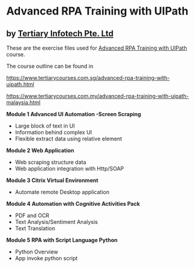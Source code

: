 # Advanced RPA Training with UIPath
## by [Tertiary Infotech Pte. Ltd](https://www.tertiarycourses.com.sg/)

These are the exercise files used for [Advanced RPA Training with UIPath](https://www.tertiarycourses.com.sg/advanced-rpa-training-with-uipath.html) course. 

The course outline can be found in 

https://www.tertiarycourses.com.sg/advanced-rpa-training-with-uipath.html

https://www.tertiarycourses.com.my/advanced-rpa-training-with-uipath-malaysia.html

<p><strong>Module 1 Advanced UI Automation -Screen Scraping</strong></p>
<ul>
<li>Large block of text in UI</li>
<li>Information behind complex UI</li>
<li>Flexible extract data using relative element</li>
</ul>
<p><strong>Module 2 Web Application</strong> </p>
<ul>
<li>Web scraping structure data</li>
<li>Web application integration with Http/SOAP</li>
</ul>
<p><strong>Module 3 Citrix Virtual Environment</strong></p>
<ul>
<li>Automate remote Desktop application</li>
</ul>
<p><strong>Module 4 Automation with Cognitive Activities Pack</strong></p>
<ul>
<li>PDF and OCR</li>
<li>Text Analysis/Sentiment Analysis</li>
<li>Text Translation</li>
</ul>
<p><strong>Module 5 RPA with Script Language Python</strong></p>
<ul>
<li>Python Overview</li>
<li>App invoke python script</li>
</ul>


